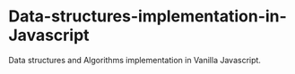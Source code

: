# Data-structures-implementation-in-Javascript
Data structures and Algorithms implementation in Vanilla Javascript.
